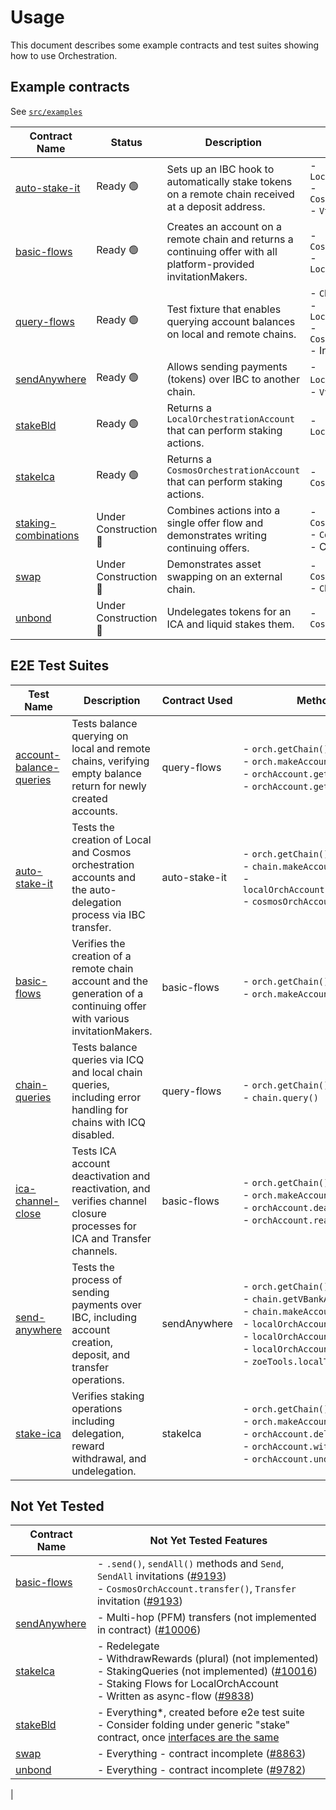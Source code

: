 # Usage

This document describes some example contracts and test suites showing how to use Orchestration.

## Example contracts

See [`src/examples`](src/examples)


| Contract Name | Status | Description | Features Used |
|---------------|-------------|---------------|--------|
| [auto-stake-it](/packages/orchestration/src/examples/auto-stake-it.contract.js) | Ready 🟢 | Sets up an IBC hook to automatically stake tokens on a remote chain received at a deposit address. | - `LocalOrchestrationAccount`<br>- `CosmosOrchestrationAccount`<br>- `Vtransfer` (IBC Hooks) |
| [basic-flows](/packages/orchestration/src/examples/basic-flows.contract.js) | Ready 🟢 | Creates an account on a remote chain and returns a continuing offer with all platform-provided invitationMakers. | - `CosmosOrchestrationAccount`<br>- `LocalOrchestrationAccount`|
| [query-flows](/packages/orchestration/src/fixtures/query-flows.contract.js) | Ready 🟢 | Test fixture that enables querying account balances on local and remote chains. | - `Chain`<br>- `LocalOrchestrationAccount`<br>- `CosmosOrchestrationAccount`<br>- Interchain Queries |
| [sendAnywhere](/packages/orchestration/src/examples/sendAnywhere.contract.js) | Ready 🟢 | Allows sending payments (tokens) over IBC to another chain. | - `LocalOrchestrationAccoun`t<br>- `Vtransfer` (IBC Hooks) |
| [stakeBld](/packages/orchestration/src/examples/stakeBld.contract.js) | Ready 🟢 | Returns a `LocalOrchestrationAccount` that can perform staking actions. | - `LocalOrchestrationAccount` | Ready 🟢 |
| [stakeIca](/packages/orchestration/src/examples/stakeIca.contract.js) | Ready 🟢 | Returns a `CosmosOrchestrationAccount` that can perform staking actions. | - `CosmosOrchestrationAccount` | Ready 🟢 |
| [staking-combinations](/packages/orchestration/src/examples/staking-combinations.contract.js) | Under Construction 🚧 | Combines actions into a single offer flow and demonstrates writing continuing offers. | - `CosmosOrchestrationAccount`<br>- `CombineInvitationMakers` <br>- Continuing Offers |
| [swap](/packages/orchestration/src/examples/swap.contract.js) | Under Construction 🚧 | Demonstrates asset swapping on an external chain. | - `CosmosOrchestrationAccount`<br>- `ChainHub` |
| [unbond](/packages/orchestration/src/examples/unbond.contract.js) | Under Construction 🚧 | Undelegates tokens for an ICA and liquid stakes them. | - `CosmosOrchestrationAccount` |

## E2E Test Suites

| Test Name | Description | Contract Used | Methods Used |
|-----------|-------------|---------------|--------------|
| [account-balance-queries](/multichain-testing/test/account-balance-queries.test.ts) | Tests balance querying on local and remote chains, verifying empty balance return for newly created accounts. | query-flows | - `orch.getChain()`<br>- `orch.makeAccount()`<br>- `orchAccount.getBalance()`<br>- `orchAccount.getBalances()` |
| [auto-stake-it](/multichain-testing/test/auto-stake-it.test.ts) | Tests the creation of Local and Cosmos orchestration accounts and the auto-delegation process via IBC transfer. | auto-stake-it | - `orch.getChain()`<br>- `chain.makeAccount()`<br>- `localOrchAccount.monitorTransfers()`<br>- `cosmosOrchAccount.delegate()` |
| [basic-flows](/multichain-testing/test/basic-flows.test.ts) | Verifies the creation of a remote chain account and the generation of a continuing offer with various invitationMakers. | basic-flows | - `orch.getChain()`<br>- `orch.makeAccount()` |
| [chain-queries](/multichain-testing/test/chain-queries.test.ts) | Tests balance queries via ICQ and local chain queries, including error handling for chains with ICQ disabled. | query-flows | - `orch.getChain()`<br>- `chain.query()` |
| [ica-channel-close](/multichain-testing/test/ica-channel-close.test.ts) | Tests ICA account deactivation and reactivation, and verifies channel closure processes for ICA and Transfer channels. | basic-flows | - `orch.getChain()`<br>- `orch.makeAccount()`<br>- `orchAccount.deactivate()`<br>- `orchAccount.reactivate()` |
| [send-anywhere](/multichain-testing/test/send-anywhere.test.ts) | Tests the process of sending payments over IBC, including account creation, deposit, and transfer operations. | sendAnywhere | - `orch.getChain()`<br>- `chain.getVBankAssetInfo()`<br>- `chain.makeAccount()`<br>- `localOrchAccount.makeAccount()`<br>- `localOrchAccount.deposit()`<br>- `localOrchAccount.transfer()`<br>- `zoeTools.localTransfer()` |
| [stake-ica](/multichain-testing/test/stake-ica.test.ts) | Verifies staking operations including delegation, reward withdrawal, and undelegation. | stakeIca | - `orch.getChain()`<br>- `orch.makeAccount()`<br>- `orchAccount.delegate()`<br>- `orchAccount.withdrawReward()`<br>- `orchAccount.undelegate()` |

## Not Yet Tested

| Contract Name | Not Yet Tested Features | 
|---------------|--------------------------|
| [basic-flows](/packages/orchestration/src/examples/basic-flows.contract.js) | - `.send()`, `sendAll()` methods and `Send`, `SendAll` invitations ([#9193](https://github.com/Agoric/agoric-sdk/issues/9193))<br>- `CosmosOrchAccount.transfer()`, `Transfer` invitation ([#9193](https://github.com/Agoric/agoric-sdk/issues/9193)) |
| [sendAnywhere](/packages/orchestration/src/examples/sendAnywhere.contract.js) | - Multi-hop (PFM) transfers (not implemented in contract) ([#10006](https://github.com/Agoric/agoric-sdk/issues/10006)) |
| [stakeIca](/packages/orchestration/src/examples/stakeIca.contract.js) | - Redelegate<br>- WithdrawRewards (plural) (not implemented)<br>- StakingQueries (not implemented) ([#10016](https://github.com/Agoric/agoric-sdk/issues/10016))<br>- Staking Flows for LocalOrchAccount<br> - Written as async-flow ([#9838](https://github.com/Agoric/agoric-sdk/issues/9838)) |
| [stakeBld](/packages/orchestration/src/examples/stakeBld.contract.js) | - Everything*, created before e2e test suite<br> - Consider folding under generic "stake" contract, once [interfaces are the same](https://github.com/Agoric/agoric-sdk/blob/1976c502bcaac2e7d21f42b30447671a61053236/packages/orchestration/src/exos/local-orchestration-account.js#L487)|
| [swap](/packages/orchestration/src/examples/swap.contract.js) | - Everything - contract incomplete ([#8863](https://github.com/Agoric/agoric-sdk/issues/8863)) |
| [unbond](/packages/orchestration/src/examples/unbond.contract.js) | - Everything - contract incomplete ([#9782](https://github.com/Agoric/agoric-sdk/issues/9782)) |
| 
